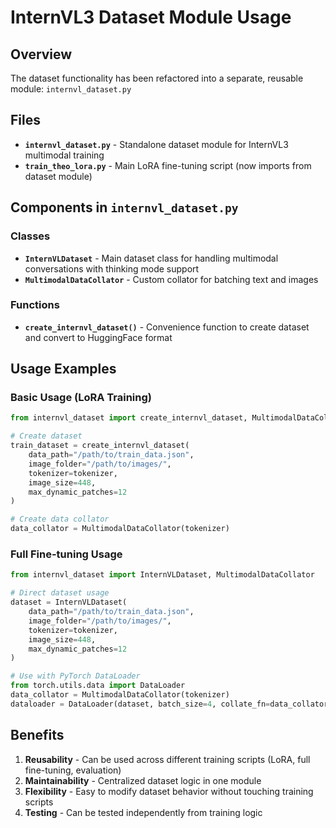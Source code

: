 # InternVL3 Dataset Module Usage

## Overview

The dataset functionality has been refactored into a separate, reusable module: `internvl_dataset.py`

## Files

- **`internvl_dataset.py`** - Standalone dataset module for InternVL3 multimodal training
- **`train_theo_lora.py`** - Main LoRA fine-tuning script (now imports from dataset module)

## Components in `internvl_dataset.py`

### Classes

- **`InternVLDataset`** - Main dataset class for handling multimodal conversations with thinking mode support
- **`MultimodalDataCollator`** - Custom collator for batching text and images

### Functions

- **`create_internvl_dataset()`** - Convenience function to create dataset and convert to HuggingFace format

## Usage Examples

### Basic Usage (LoRA Training)
```python
from internvl_dataset import create_internvl_dataset, MultimodalDataCollator

# Create dataset
train_dataset = create_internvl_dataset(
    data_path="/path/to/train_data.json",
    image_folder="/path/to/images/",
    tokenizer=tokenizer,
    image_size=448,
    max_dynamic_patches=12
)

# Create data collator
data_collator = MultimodalDataCollator(tokenizer)
```

### Full Fine-tuning Usage
```python
from internvl_dataset import InternVLDataset, MultimodalDataCollator

# Direct dataset usage
dataset = InternVLDataset(
    data_path="/path/to/train_data.json",
    image_folder="/path/to/images/",
    tokenizer=tokenizer,
    image_size=448,
    max_dynamic_patches=12
)

# Use with PyTorch DataLoader
from torch.utils.data import DataLoader
data_collator = MultimodalDataCollator(tokenizer)
dataloader = DataLoader(dataset, batch_size=4, collate_fn=data_collator)
```

## Benefits

1. **Reusability** - Can be used across different training scripts (LoRA, full fine-tuning, evaluation)
2. **Maintainability** - Centralized dataset logic in one module
3. **Flexibility** - Easy to modify dataset behavior without touching training scripts
4. **Testing** - Can be tested independently from training logic
